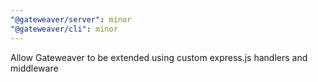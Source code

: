 ```yaml
---
"@gateweaver/server": minor
"@gateweaver/cli": minor
---
```


Allow Gateweaver to be extended using custom express.js handlers and middleware
